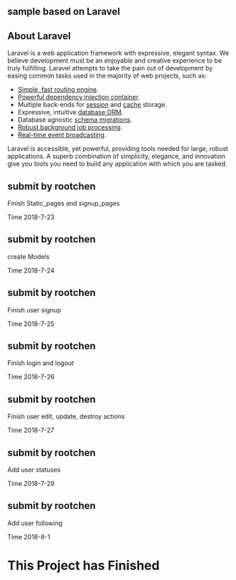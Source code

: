 ## sample based on Laravel

## About Laravel

Laravel is a web application framework with expressive, elegant syntax. We believe development must be an enjoyable and creative experience to be truly fulfilling. Laravel attempts to take the pain out of development by easing common tasks used in the majority of web projects, such as:

- [Simple, fast routing engine](https://laravel.com/docs/routing).
- [Powerful dependency injection container](https://laravel.com/docs/container).
- Multiple back-ends for [session](https://laravel.com/docs/session) and [cache](https://laravel.com/docs/cache) storage.
- Expressive, intuitive [database ORM](https://laravel.com/docs/eloquent).
- Database agnostic [schema migrations](https://laravel.com/docs/migrations).
- [Robust background job processing](https://laravel.com/docs/queues).
- [Real-time event broadcasting](https://laravel.com/docs/broadcasting).

Laravel is accessible, yet powerful, providing tools needed for large, robust applications. A superb combination of simplicity, elegance, and innovation give you tools you need to build any application with which you are tasked.
## submit by rootchen
<p>Finish Static_pages and signup_pages</p>
<p>Time 2018-7-23</p>

## submit by rootchen
<p>create Models</p>
<p>Time 2018-7-24</p>

## submit by rootchen
<p>Finish user signup</p>
<p>Time 2018-7-25</p> 

## submit by rootchen
<p>Finish login and logout</p>
<p>Time 2018-7-26</p>

## submit by rootchen
<p>Finish user edit, update, destroy actions</p>
<p>Time 2018-7-27</p>

## submit by rootchen
<p>Add user statuses</p>
<p>Time 2018-7-29</p>

## submit by rootchen
<p>Add user following</p>
<p>Time 2018-8-1</p>

# This Project has Finished
